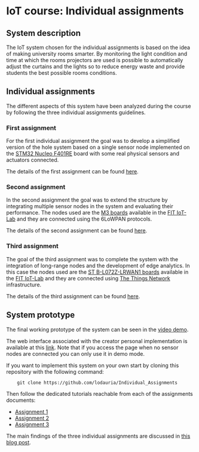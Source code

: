 # IoT course: Individual assignments

## System description

The IoT system chosen for the individual assignments is based on the idea of making university rooms smarter. By monitoring the light condition and time at which the rooms projectors are used is possible to automatically adjust the curtains and the lights so to reduce energy waste and provide students the best possible rooms conditions.

## Individual assignments

The different aspects of this system have been analyzed during the course by following the three individual assignments guidelines.

### First assignment

For the first individual assignment the goal was to develop a simplified version of the hole system based on a single sensor node implemented on the [STM32 Nucleo F401RE](https://www.st.com/en/evaluation-tools/nucleo-f401re.html) board with some real physical sensors and actuators connected.

The details of the first assignment can be found [here](first_assignment.md).

### Second assignment

In the second assignment the goal was to extend the structure by integrating multiple sensor nodes in the system and evaluating their performance. The nodes used are the [M3 boards](https://www.iot-lab.info/docs/boards/iot-lab-m3/) available in the [FIT IoT-Lab](https://www.iot-lab.info/) and they are connected using the 6LoWPAN protocols.

The details of the second assignment can be found [here](second_assignment.md).

### Third assignment

The goal of the third assignment was to complete the system with the integration of long-range nodes and the development of edge analytics. In this case the nodes used are the [ST B-L072Z-LRWAN1 boards](https://www.iot-lab.info/docs/boards/st-b-l072z-lrwan1/) available in the [FIT IoT-Lab](https://www.iot-lab.info/) and they are connected using [The Things Network](https://www.thethingsnetwork.org/) infrastructure.

The details of the third assignment can be found [here](third_assignment.md).

## System prototype

The final working prototype of the system can be seen in the [video demo]().

The web interface associated with the creator personal implementation is available at this [link](https://dauriaassignment1.s3.amazonaws.com/dashboard.html). Note that if you access the page when no sensor nodes are connected you can only use it in demo mode.

If you want to implement this system on your own start by cloning this repository with the following command:

		git clone https://github.com/lodauria/Individual_Assignments

Then follow the dedicated tutorials reachable from each of the assignments documents:

- [Assignment 1](first_assignment.md)
- [Assignment 2](second_assignment.md)
- [Assignment 3](third_assignment.md)

The main findings of the three individual assignments are discussed in [this blog post](https://lodauria.medium.com/iot-system-to-make-universities-smarter-27f18c4c7cf).